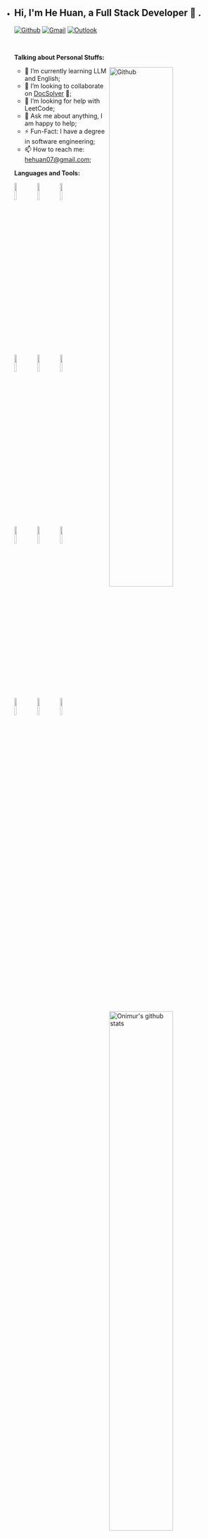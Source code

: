 - <!-- Your title -->

  ## Hi, I'm He Huan, a Full Stack Developer 🚀 .

  <!-- Your badges
  You can use the website to generate badges: https://shields.io/
  -->

  [![Github](https://img.shields.io/badge/-Github-000?style=flat&logo=Github&logoColor=white)](https://github.com/hehuangz)
  [![Gmail](https://img.shields.io/badge/-Gmail-c14438?style=flat&logo=Gmail&logoColor=white)](hehuan07@gmail.com)
  [![Outlook](https://img.shields.io/badge/-Outlook-0078D4?style=flat&logo=Microsoft-Outlook&logoColor=white)](mailto:summerhh07@outlook.com)

  &nbsp;

  <!-- Talking about you -->
  **Talking about Personal Stuffs:**

  <!-- Any image aligned to the right. Beware the width -->
  <img width="55%" align="right" alt="Github" src="https://raw.githubusercontent.com/onimur/.github/master/.resources/git-header.svg" />

  - 🌱 I’m currently learning LLM and English; 
  - 👯 I’m looking to collaborate on [DocSolver](https://github.com/ai-hermes/doc-solver) 🤝;
  - 🤔 I’m looking for help with LeetCode;
  - 💬 Ask me about anything, I am happy to help;
  - ⚡️ Fun-Fact: I have a degree in software engineering;
  - 📫 How to reach me: hehuan07@gmail.com;

  **Languages and Tools:** 

  <!-- Your github readme stats
  You can use this api: https://github.com/anuraghazra/github-readme-stats
  -->

  <p>
    <a href="https://github.com/onimur/handle-path-oz">
      <img width="55%" align="right" alt="Onimur's github stats" src="https://github-readme-stats.vercel.app/api?username=hehuangz&show_icons=true&hide_border=true" />
    </a>
    <!-- Your languages and tools. Be careful with the alignment. 
    You can use this sites to get logos: https://www.vectorlogo.zone or https://simpleicons.org/
    -->
    <code><img width="10%" src="https://www.vectorlogo.zone/logos/javascript/javascript-horizontal.svg"></code>
    <code><img width="10%" src="https://www.vectorlogo.zone/logos/typescriptlang/typescriptlang-ar21.svg"></code>
    <code><img width="10%" src="https://www.vectorlogo.zone/logos/reactjs/reactjs-ar21.svg"></code>
    <br />
    <code><img width="10%" src="https://www.vectorlogo.zone/logos/nodejs/nodejs-ar21.svg"></code>
    <code><img width="10%" src="https://www.vectorlogo.zone/logos/netlifyapp_watercss/netlifyapp_watercss-ar21.svg"></code>
    <code><img width="10%" src="https://www.vectorlogo.zone/logos/json/json-ar21.svg"></code>
    <br />
    <code><img width="10%" src="https://www.vectorlogo.zone/logos/mysql/mysql-horizontal.svg"></code>
    <code><img width="10%" src="https://www.vectorlogo.zone/logos/sqlite/sqlite-ar21.svg"></code>
    <code><img width="10%" src="https://www.vectorlogo.zone/logos/php/php-ar21.svg"></code>
    <br />
    <code><img width="10%" src="https://www.vectorlogo.zone/logos/git-scm/git-scm-ar21.svg"></code>
    <code><img width="10%" src="https://www.vectorlogo.zone/logos/docker/docker-ar21.svg"></code>
    <code><img width="10%" src="https://www.vectorlogo.zone/logos/starbucks/starbucks-ar21.svg"></code>
  
  
